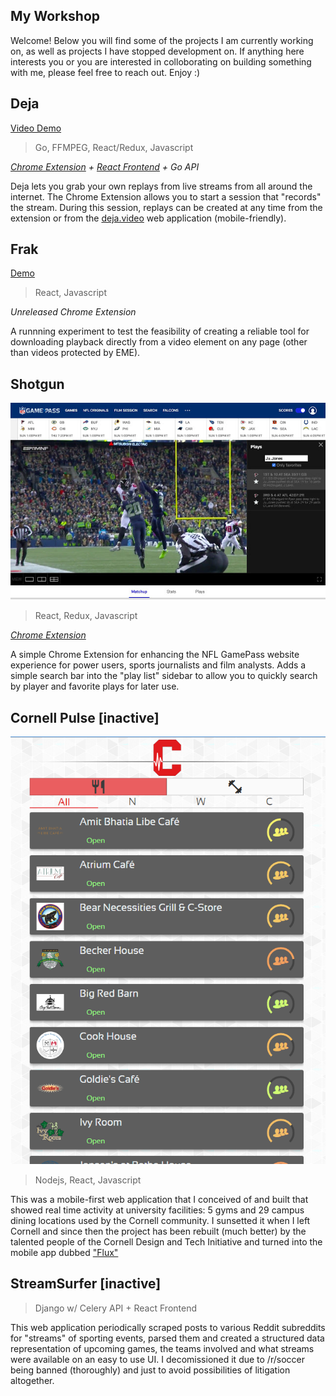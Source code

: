 ## My Workshop

Welcome! Below you will find some of the projects I am currently working on, as well as projects I have stopped development on. If anything here interests you or you are interested in colloborating on building something with me, please feel free to reach out. Enjoy :)

Deja
---
[Video Demo](https://www.youtube.com/watch?v=8sKslLUpeCs)

> Go, FFMPEG, React/Redux, Javascript

_[Chrome Extension](https://chrome.google.com/webstore/detail/deja-extension/fadmeenbclggopfangnbjmfbleffocnb) + [React Frontend](http://deja.video) + Go API_

Deja lets you grab your own replays from live streams from all around the internet. The Chrome Extension allows you to start a session that "records" the stream. During this session, replays can be created at any time from the extension or from the [deja.video](deja.video) web application (mobile-friendly).

Frak
---
[Demo](https://imgur.com/a/YwX6lmY)

> React, Javascript

_Unreleased Chrome Extension_

A runnning experiment to test the feasibility of creating a reliable tool for downloading playback directly from a video element on any page (other than videos protected by EME).

Shotgun
---
![Demo](./assets/shotgun.jpg)

> React, Redux, Javascript

[_Chrome Extension_](https://chrome.google.com/webstore/detail/shotgun-game-pass-enhance/lnbibfnchjpelopboeelajjgebgoplmn)

A simple Chrome Extension for enhancing the NFL GamePass website experience for power users, sports journalists and film analysts. Adds a simple search bar into the "play list" sidebar to allow you to quickly search by player and favorite plays for later use.


Cornell Pulse [inactive]
---

![Picture](./assets/pulse.png)

> Nodejs, React, Javascript

This was a mobile-first web application that I conceived of and built that showed real time activity at university facilities: 5 gyms and 29 campus dining locations used by the Cornell community. I sunsetted it when I left Cornell and since then the project has been rebuilt (much better) by the talented people of the  Cornell Design and Tech Initiative and turned into the mobile app dubbed ["Flux"](https://www.cornelldti.org/Projects/flux)

StreamSurfer [inactive]
---

> Django w/ Celery API + React Frontend

This web application periodically scraped posts to various Reddit subreddits for "streams" of sporting events, parsed them and created a structured data representation of upcoming games, the teams involved and what streams were available on an easy to use UI. I decomissioned it due to /r/soccer being banned (thoroughly) and just to avoid possibilities of litigation altogether.

